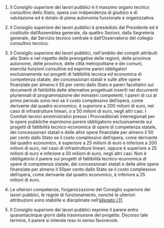 1. Il Consiglio superiore dei lavori pubblici è il massimo organo tecnico consultivo dello Stato; opera con indipendenza di giudizio e di valutazione ed è dotato di piena autonomia funzionale e organizzativa.

2. Il Consiglio superiore dei lavori pubblici è presieduto dal Presidente ed è costituito dall’Assemblea generale, da quattro Sezioni, dalla Segreteria generale, dal Servizio tecnico centrale e dall’Osservatorio del collegio consultivo tecnico.

3. Il Consiglio superiore dei lavori pubblici, nell'ambito dei compiti attribuiti allo Stato e nel rispetto delle prerogative delle regioni, delle province autonome, delle province, delle città metropolitane e dei comuni, esercita funzioni consultive ed esprime pareri obbligatori esclusivamente sui progetti di fattibilità tecnica ed economica di competenza statale, dei concessionari statali e sulle altre opere finanziate per almeno il 50 per cento dallo Stato e pareri facoltativi sui documenti di fattibilità delle alternative progettuali inseriti nei documenti pluriennali di programmazione dei ministeri competenti. I pareri di cui al primo periodo sono resi se il costo complessivo dell’opera, come derivante dal quadro economico, è superiore a 200 milioni di euro, nel caso di infrastrutture lineari, o a 50 milioni di euro, negli altri casi. I Comitati tecnici amministrativi presso i Provveditorati interregionali per le opere pubbliche esprimono parere obbligatorio esclusivamente sui progetti di fattibilità tecnico-economica di opere di competenza statale, dei concessionari statali e delle altre opere finanziate per almeno il 50 per cento dallo Stato se il costo complessivo dell’opera, come derivante dal quadro economico, è superiore a 25 milioni di euro e inferiore a 200 milioni di euro, nel caso di infrastrutture lineari, oppure è superiore a 25 milioni di euro e inferiore a 50 milioni di euro, negli altri casi. Non è obbligatorio il parere sui progetti di fattibilità tecnico-economica di opere di competenza statale, dei concessionari statali e delle altre opere finanziate per almeno il 50per cento dallo Stato se il costo complessivo dell’opera, come derivante dal quadro economico, è inferiore a 25 milioni di euro.

4. Le ulteriori competenze, l’organizzazione del Consiglio superiore dei lavori pubblici, le regole di funzionamento, nonché le ulteriori attribuzioni sono stabilite e disciplinate nell’[allegato I.11](/index.html?section=attachment-1-11&version=2).

5. Il Consiglio superiore dei lavori pubblici esprime il parere entro quarantacinque giorni dalla trasmissione del progetto. Decorso tale termine, il parere si intende reso in senso favorevole.